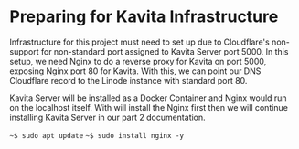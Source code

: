 # Preparing for Kavita Infrastructure #

Infrastructure for this project must need to set up due to Cloudflare's non-support for non-standard port assigned to Kavita Server port 5000. In this setup, we need Nginx to do a reverse proxy for Kavita on port 5000, exposing Nginx port 80 for Kavita. With this, we can point our DNS Cloudflare record to the Linode instance with standard port 80.

Kavita Server will be installed as a Docker Container and Nginx would run on the localhost itself.  With will install the Nginx first then we will continue installing Kavita Server in our part 2 documentation.

` ~$ sudo apt update `
` ~$ sudo install nginx -y `